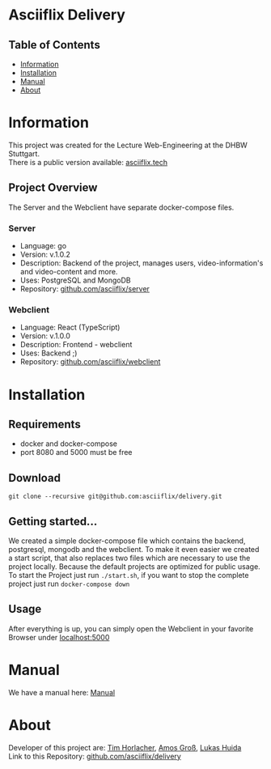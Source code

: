 # Asciiflix Delivery

## Table of Contents

- [Information](#information)
- [Installation](#installation)
- [Manual](#manual)
- [About](#about)

# Information

This project was created for the Lecture Web-Engineering at the DHBW Stuttgart. <br>
There is a public version available: [asciiflix.tech](https://asciiflix.tech) <br>

## Project Overview

The Server and the Webclient have separate docker-compose files.

### Server

- Language: go
- Version: v.1.0.2
- Description: Backend of the project, manages users, video-information's and video-content and more.
- Uses: PostgreSQL and MongoDB
- Repository: [github.com/asciiflix/server](https://github.com/asciiflix/server)

### Webclient

- Language: React (TypeScript)
- Version: v.1.0.0
- Description: Frontend - webclient
- Uses: Backend ;)
- Repository: [github.com/asciiflix/webclient](https://github.com/asciiflix/webclient)

# Installation

## Requirements

- docker and docker-compose
- port 8080 and 5000 must be free

## Download

```
git clone --recursive git@github.com:asciiflix/delivery.git
```

## Getting started...

We created a simple docker-compose file which contains the backend, postgresql, mongodb and the webclient. To make it even easier we created a start script, that also replaces two files which are necessary to use the project locally. Because the default projects are optimized for public usage. <br>
To start the Project just run `./start.sh`, if you want to stop the complete project just run `docker-compose down`

## Usage

After everything is up, you can simply open the Webclient in your favorite Browser under [localhost:5000](http://localhost:5000)

# Manual

We have a manual here: [Manual](manual.md)

# About

Developer of this project are: [Tim Horlacher](https://github.com/eintim), [Amos Groß](https://github.com/grossamos), [Lukas Huida](https://github.com/LukasLJL) <br>
Link to this Repository: [github.com/asciiflix/delivery](https://github.com/asciiflix/delivery)

